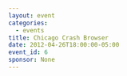 ```yaml
---
layout: event
categories: 
  - events
title: Chicago Crash Browser
date: 2012-04-26T18:00:00-05:00
event_id: 6
sponsor: None
---
```



